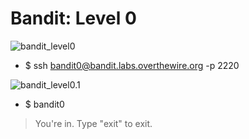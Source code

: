 # Bandit: Level 0

![bandit_level0](https://i.imgur.com/k06sCTa.png)

- $ ssh bandit0@bandit.labs.overthewire.org -p 2220

![bandit_level0.1](https://i.imgur.com/Hc34U6t.png)

- $ bandit0

> You're in. Type "exit" to exit.
